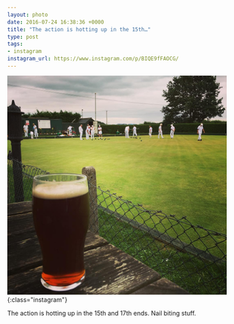 ```yaml
---
layout: photo
date: 2016-07-24 16:38:36 +0000
title: "The action is hotting up in the 15th…"
type: post
tags:
- instagram
instagram_url: https://www.instagram.com/p/BIQE9fFAOCG/
---
```


![Instagram - BIQE9fFAOCG](/img/BIQE9fFAOCG.jpg){:class="instagram"}

The action is hotting up in the 15th and 17th ends. Nail biting stuff.
